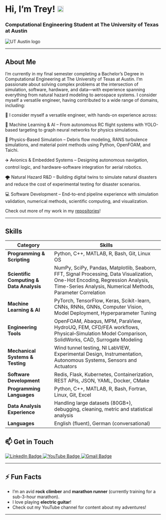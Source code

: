 # Hi, I’m Trey! <img src="https://user-images.githubusercontent.com/70235944/235464816-97a74fe3-00e5-4e2d-a68d-b88911af71ac.gif" alt="wave" width="20">

### Computational Engineering Student at The University of Texas at Austin

<img src="https://user-images.githubusercontent.com/70235944/235691242-57eb39ea-0bfd-4e28-8da6-f5d1043d3ec7.png" alt="UT Austin logo" />

---

## About Me  
I’m currently in my final semester completing a Bachelor’s Degree in Computational Engineering at The University of Texas at Austin. I’m passionate about solving complex problems at the intersection of simulation, software, hardware, and data—with experience spanning everything from natural hazard modeling to aerospace systems. I consider myself a versatile engineer, having contributed to a wide range of domains, including:


🧠 I consider myself a versatile engineer, with hands-on experience across:

🚀 Machine Learning & AI – From autonomous RC flight systems with YOLO-based targeting to graph neural networks for physics simulations.

🌊 Physics-Based Simulation – Debris flow modeling, RANS turbulence simulations, and material point methods using Python, OpenFOAM, and Taichi.

✈️ Avionics & Embedded Systems – Designing autonomous navigation, control logic, and hardware-software integration for aerial robotics.

🌪️ Natural Hazard R&D – Building digital twins to simulate natural disasters and reduce the cost of experimental testing for disaster scenarios.

💻 Software Development – End-to-end pipeline experience with simulation validation, numerical methods, scientific computing, and visualization.

Check out more of my work in my [repositories](https://github.com/TreyGower7?tab=repositories)!  

---

## Skills  

| **Category**             | **Skills**                                                                                                                                      |
|--------------------------|-------------------------------------------------------------------------------------------------------------------------------------------------|
| **Programming & Scripting** | Python, C++, MATLAB, R, Bash, Git, Linux OS                                                                                                      |
| **Scientific Computing & Data Analysis** | NumPy, SciPy, Pandas, Matplotlib, Seaborn, FFT, Signal Processing, Data Visualization, One-Hot Encoding, Regression Analysis, Time-Series Analysis, Numerical Methods, Parameter Correlation |
| **Machine Learning & AI** | PyTorch, TensorFlow, Keras, Scikit-learn, CNNs, RNNs, GNNs, Computer Vision, Model Deployment, Hyperparameter Tuning                             |
| **Engineering Tools**     | OpenFOAM, Abaqus, MPM, ParaView, HydroUQ, FEM, CFD/FEA workflows, Physical–Simulation Model Comparison, SolidWorks, CAD, Surrogate Modeling     |
| **Mechanical Systems & Testing** | Wind tunnel testing, NI LabVIEW, Experimental Design, Instrumentation, Autonomous Systems, Sensors and Actuators                           |
| **Software Development**  | Redis, Flask, Kubernetes, Containerization, REST APIs, JSON, YAML, Docker, CMake                                                                |
| **Programming Languages** | Python, C++, MATLAB, R, Bash, Fortran, Linux, Git, Excel                                                                                       |
| **Data Analysis Experience** | Handling large datasets (80GB+), debugging, cleaning, metric and statistical analysis                                                           |
| **Languages**             | English (fluent), German (conversational)                                                                                                      |                                                |  

## 📫 Get in Touch  
<div id="badges">  
<a href="https://www.linkedin.com/in/trey-gower-4107bb188/" target="_blank">  
  <img src="https://img.shields.io/badge/LinkedIn-blue?style=for-the-badge&logo=linkedin&logoColor=white" alt="LinkedIn Badge"/>  
</a>  
<a href="https://www.youtube.com/channel/UC5csCBWv404Pmg1c04F4oUA" target="_blank">  
  <img src="https://img.shields.io/badge/YouTube-red?style=for-the-badge&logo=youtube&logoColor=white" alt="YouTube Badge"/>  
</a>  
<a href="mailto:goweryert@gmail.com" target="_blank">  
  <img src="https://img.shields.io/badge/email-red?logo=gmail&logoColor=white&style=for-the-badge" alt="Gmail Badge"/>  
</a>  
</div>  

---

## ⚡ Fun Facts  
- I’m an avid **rock climber** and **marathon runner** (currently training for a sub-3-hour marathon).
- I love playing **electric guitar**!
- Check out my YouTube channel for content about my adventures!


--- 
